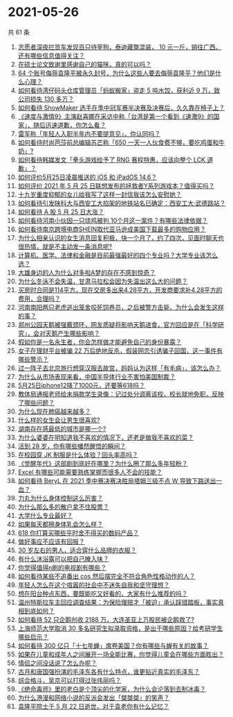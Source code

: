 # 2021-05-26

共 61 条

<!-- BEGIN -->
<!-- 最后更新时间 Wed May 26 2021 02:33:15 GMT+0800 (China Standard Time) -->

1. [志愿者深夜拦货车发现百只待宰狗，泰迪藏獒混装， 10
   元一斤，销往广西。还有哪些信息值得关注？](https://www.zhihu.com/question/461282064)
2. [在硕士论文致谢里感谢自己的猫咪，真的可以吗？](https://www.zhihu.com/question/461220227)
3. [64
   个账号侮辱袁隆平被永久封号，为什么这些人要去侮辱袁隆平？他们是什么心理？](https://www.zhihu.com/question/461316765)
4. [如何看待湾仔码头仓库管理员「蚂蚁搬家」盗走 5 吨水饺，获利近 9 万，致公司损失 130
   多万？](https://www.zhihu.com/question/461183162)
5. [如何看待 ShowMaker
   选手在季中冠军赛半决赛及决赛后，久久靠在椅子上？](https://www.zhihu.com/question/460956969)
6. [《速度与激情9》主演赵喜娜在采访中称「台湾是第一个看到《速激9》的国家」，随后迅速道歉，你怎么看？](https://www.zhihu.com/question/461250975)
7. [雷军称「年轻人入职半年内不要提意见」，你认同吗？](https://www.zhihu.com/question/461347400)
8. [如何看待时尚芭莎前总编辑苏芒称「650
   一天一人伙食费不够，要吃鸡蛋和牛奶」?](https://www.zhihu.com/question/461057693)
9. [如何看待韩媒发文「拳头游戏给予了 RNG 赛程特惠，应该向整个 LCK
   道歉」？](https://www.zhihu.com/question/461315452)
10. [如何评价5月25日凌晨推送的 iOS 和 iPadOS
    14.6？](https://www.zhihu.com/question/461255795)
11. [如何评价 2021 年 5 月 25
    日联想发布的拯救者Y系列游戏本？值得买吗？](https://www.zhihu.com/question/461301869)
12. [十九岁重度抑郁的女儿给我写了这样一封信我该怎么安慰她？](https://www.zhihu.com/question/460881487)
13. [如何看待引发陕科大与西安工大掐架的地铁站名已确定：西安工大·武德路站？](https://www.zhihu.com/question/461160602)
14. [如何看待 A 股 5 月 25 日大涨？](https://www.zhihu.com/question/461315219)
15. [如何看待河南小伙因一只烧鸡被判
    10个月这一案件？有哪些法律依据？](https://www.zhihu.com/question/460929448)
16. [如何看待南京跨境电商SHEIN取代亚马逊成美国下载最多的购物应用？](https://www.zhihu.com/question/461229919)
17. [为什么相亲认识的女生消息回复积极，快一个月了，约了四次，见面时聊天也很热情，就是不主动发一条消息呢?](https://www.zhihu.com/question/460678480)
18. [计算机、医学、法律和金融是目前最强最好的四个专业吗？大学专业该怎么选？](https://www.zhihu.com/question/458947942)
19. [大雄身边的人为什么对多啦A梦的存在不感到惊奇？](https://www.zhihu.com/question/284594524)
20. [为什么冬泳不会失温，甘肃马拉松会因为失温出这么大的问题？](https://www.zhihu.com/question/460950129)
21. [买房时合同是114平方，现在交房多出来4.28平方，开发商要求补4.28平方的费用，合理吗？](https://www.zhihu.com/question/460780593)
22. [河南南阳两只老虎逃出笼舍咬死饲养员，之后被警方击毙，为什么会发生这样的事？](https://www.zhihu.com/question/461359417)
23. [郑州公园天鹅被强戴颈环，网友质疑将影响天鹅进食，官方回应是在「科学研究」，会对天鹅产生哪些影响？](https://www.zhihu.com/question/461338939)
24. [假如你是一名永生者，你会怎样做才能避免自己的身份暴露？](https://www.zhihu.com/question/438453657)
25. [女子在理财平台被骗 22
    万后绝地反杀，假装网恋引诱骗子回国，这一事件有哪些警示？](https://www.zhihu.com/question/461157072)
26. [过一阵子去北京旅行想穿汉服去故宫，妈妈认为这样「有毛病」，该怎么办？](https://www.zhihu.com/question/456328349)
27. [为什么从市场表现来看，中国半导体行业不害怕美国制裁？](https://www.zhihu.com/question/459925498)
28. [5月25日iphone12降了1000元，还要等618吗？](https://www.zhihu.com/question/461245434)
29. [教体局通报老师给未捐款学生录像：记过处分调离该校，校长就地免职，反映了哪些问题？](https://www.zhihu.com/question/460650421)
30. [为什么现在肺癌越来越多？](https://www.zhihu.com/question/454025025)
31. [什么样的女生会让男生很喜欢?](https://www.zhihu.com/question/375563536)
32. [湖南存在感最低的城市是哪一个?](https://www.zhihu.com/question/386810766)
33. [为什么婆婆在明知道我不喜欢的情况下，还老是做我不喜欢的菜？](https://www.zhihu.com/question/455272913)
34. [活到 28 岁，你有哪些幡然醒悟的瞬间？](https://www.zhihu.com/question/461293445)
35. [在校园穿 JK 制服是什么体验？回头率高吗？](https://www.zhihu.com/question/294151930)
36. [《觉醒年代》这部剧到底好在哪里？为什么圈了那么多年轻粉？](https://www.zhihu.com/question/459410613)
37. [Excel 有哪些可能需要熟练掌握而很多人不会的技能？](https://www.zhihu.com/question/21758700)
38. [如何看待 BeryL 在 2021 季中赛决赛决胜局塔姆三级不点 W
    导致下路送出一血？](https://www.zhihu.com/question/461134288)
39. [力丸为什么身体控制这么厉害？](https://www.zhihu.com/question/461231751)
40. [为什么那么多的散户拿不住股票？](https://www.zhihu.com/question/454430837)
41. [大学什么专业最好？](https://www.zhihu.com/question/309589722)
42. [如果每天都擦身体乳会怎么样？](https://www.zhihu.com/question/282225899)
43. [618 你打算买哪些平时舍不得买的数码产品？](https://www.zhihu.com/question/399994145)
44. [做好事应不应该有回报？](https://www.zhihu.com/question/324276814)
45. [30 岁左右的男人，适合穿什么品牌的衣服？](https://www.zhihu.com/question/317625716)
46. [有什么沐浴露可以把自己腌入味？](https://www.zhihu.com/question/48929487)
47. [你觉得值得n刷的电视剧有哪些？](https://www.zhihu.com/question/379644335)
48. [如何看待某些不追番出 cos 然后摆完全不符合角色性格动作的人？](https://www.zhihu.com/question/459918581)
49. [年轻人怎么在这个喧嚣的社会中不迷失自我和坚守理想？](https://www.zhihu.com/question/26557967)
50. [想在阳台种点东西，要既能吃又好看的，大家有什么推荐的吗？](https://www.zhihu.com/question/460313478)
51. [温州特斯拉车主回应调查结果：为保险理赔才「被迫」承认踩错踏板，事实真相到底如何？](https://www.zhihu.com/question/461186429)
52. [如何看待 52 只企鹅创收 2188
    万，大连圣亚上万股民被企鹅救了?](https://www.zhihu.com/question/460735226)
53. [上海师范大学取消 30
    多名研究生拟录取资格，是出于哪些原因？给考研学生哪些启示？](https://www.zhihu.com/question/461141160)
54. [如何看待 300
    亿只「十七年蝉」席卷美国？你有哪些与蝉有关的故事？](https://www.zhihu.com/question/461290050)
55. [如果在儿童和成年人之间展开一场全能比赛，你觉得儿童会在哪些方面胜出？](https://www.zhihu.com/question/459854374)
56. [情侣之间没话说了怎么办呢？](https://www.zhihu.com/question/348132267)
57. [古月和唐国强扮演的毛泽东各有什么特点，谁更贴近真实的毛泽东？](https://www.zhihu.com/question/36988226)
58. [综合格斗，吴京可以打得过张伟丽吗？](https://www.zhihu.com/question/423787485)
59. [《绝命毒师》里的老白是个顶尖的化学家，为什么会沦落到去制冰毒？](https://www.zhihu.com/question/25830031)
60. [为什么港漫和网络小说的反派会发出「桀桀桀」的笑声？](https://www.zhihu.com/question/318052604)
61. [袁隆平院士于 5 月 22 日逝世，对于袁老你有什么记忆？](https://www.zhihu.com/question/460807345)

<!-- END -->
